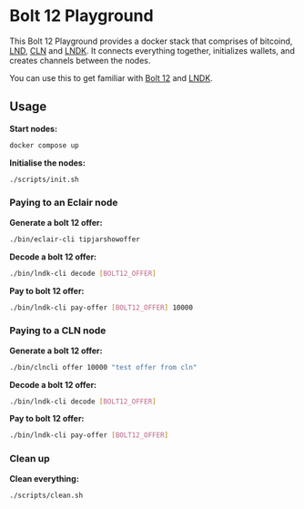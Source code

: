 # Bolt 12 Playground

This Bolt 12 Playground provides a docker stack that comprises of bitcoind, [LND](https://github.com/lightningnetwork/lnd), [CLN](https://github.com/ElementsProject/lightning) and [LNDK](https://github.com/lndk-org/lndk). It connects everything together, initializes wallets, and creates channels between the nodes.

You can use this to get familiar with [Bolt 12](https://bolt12.org/) and [LNDK](https://github.com/lndk-org/lndk).

## Usage

**Start nodes:**

```sh
docker compose up
```

**Initialise the nodes:**

```sh
./scripts/init.sh
```


### Paying to an Eclair node

**Generate a bolt 12 offer:**

```sh
./bin/eclair-cli tipjarshowoffer
```

**Decode a bolt 12 offer:**

```sh
./bin/lndk-cli decode [BOLT12_OFFER]
```

**Pay to bolt 12 offer:**

```sh
./bin/lndk-cli pay-offer [BOLT12_OFFER] 10000
```


### Paying to a CLN node

**Generate a bolt 12 offer:**

```sh
./bin/clncli offer 10000 "test offer from cln"
```

**Decode a bolt 12 offer:**

```sh
./bin/lndk-cli decode [BOLT12_OFFER]
```

**Pay to bolt 12 offer:**

```sh
./bin/lndk-cli pay-offer [BOLT12_OFFER]
```


### Clean up

**Clean everything:**
```sh
./scripts/clean.sh
```
